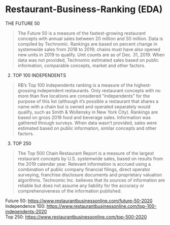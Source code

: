 # Restaurant-Business-Ranking (EDA)

 THE FUTURE 50

> The Future 50 is a measure of the fastest-growing restaurant concepts with annual sales between 20 million and 50 million. Data is compiled by Technomic. Rankings are based on percent change in systemwide sales from 2018 to 2019; chains must have also opened new units in 2019 to qualify. Unit counts are as of Dec. 31, 2019. When data was not provided, Technomic estimated sales based on public information, comparable concepts, market and other factors.

2. TOP 100 INDEPENDENTS

> RB’s Top 100 Independents ranking is a measure of the highest-grossing independent restaurants. Only restaurant concepts with no more than five locations are considered “independents” for the purpose of this list (although it’s possible a restaurant that shares a name with a chain but is owned and operated separately would qualify, such as Smith & Wollensky in New York City). Rankings are based on gross 2019 food and beverage sales. Information was gathered through surveys. When data wasn’t provided, sales were estimated based on public information, similar concepts and other factors.

3. TOP 250

> The Top 500 Chain Restaurant Report is a measure of the largest restaurant concepts by U.S. systemwide sales, based on results from the 2019 calendar year. Relevant information is accrued using a combination of public company financial filings, direct operator surveying, franchise disclosure documents and proprietary valuation algorithms. Technomic Inc. believes that its sources of information are reliable but does not assume any liability for the accuracy or comprehensiveness of the information published.

Future 50: https://www.restaurantbusinessonline.com/future-50-2020 <br>
Independence 100: https://www.restaurantbusinessonline.com/top-100-independents-2020 <br>
Top 250: https://www.restaurantbusinessonline.com/top-500-2020 <br>
